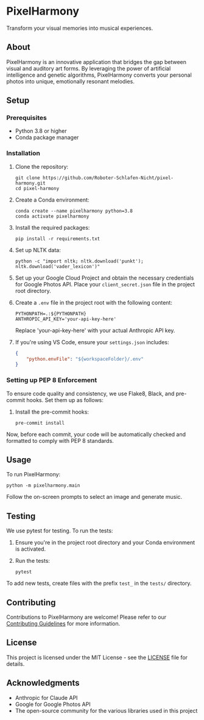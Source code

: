# PixelHarmony

Transform your visual memories into musical experiences.

## About

PixelHarmony is an innovative application that bridges the gap between visual and auditory art forms. By leveraging the power of artificial intelligence and genetic algorithms, PixelHarmony converts your personal photos into unique, emotionally resonant melodies.

## Setup

### Prerequisites

- Python 3.8 or higher
- Conda package manager

### Installation

1. Clone the repository:
   ```
   git clone https://github.com/Roboter-Schlafen-Nicht/pixel-harmony.git
   cd pixel-harmony
   ```

2. Create a Conda environment:
   ```
   conda create --name pixelharmony python=3.8
   conda activate pixelharmony
   ```

3. Install the required packages:
   ```
   pip install -r requirements.txt
   ```

4. Set up NLTK data:
   ```
   python -c "import nltk; nltk.download('punkt'); nltk.download('vader_lexicon')"
   ```

5. Set up your Google Cloud Project and obtain the necessary credentials for Google Photos API. Place your `client_secret.json` file in the project root directory.

6. Create a `.env` file in the project root with the following content:
   ```
   PYTHONPATH=.:${PYTHONPATH}
   ANTHROPIC_API_KEY='your-api-key-here'
   ```

   Replace 'your-api-key-here' with your actual Anthropic API key.

7. If you're using VS Code, ensure your `settings.json` includes:
   ```json
   {
       "python.envFile": "${workspaceFolder}/.env"
   }
   ```

### Setting up PEP 8 Enforcement

To ensure code quality and consistency, we use Flake8, Black, and pre-commit hooks. Set them up as follows:

1. Install the pre-commit hooks:
   ```
   pre-commit install
   ```

Now, before each commit, your code will be automatically checked and formatted to comply with PEP 8 standards.

## Usage

To run PixelHarmony:

```
python -m pixelharmony.main
```

Follow the on-screen prompts to select an image and generate music.

## Testing

We use pytest for testing. To run the tests:

1. Ensure you're in the project root directory and your Conda environment is activated.

2. Run the tests:
   ```
   pytest
   ```

To add new tests, create files with the prefix `test_` in the `tests/` directory.

## Contributing

Contributions to PixelHarmony are welcome! Please refer to our [Contributing Guidelines](CONTRIBUTING.md) for more information.

## License

This project is licensed under the MIT License - see the [LICENSE](LICENSE) file for details.

## Acknowledgments

- Anthropic for Claude API
- Google for Google Photos API
- The open-source community for the various libraries used in this project
